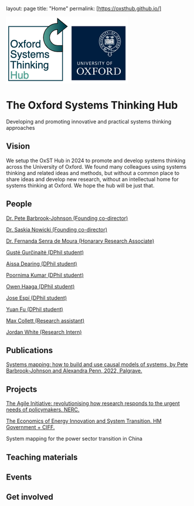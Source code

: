 layout: page
title: "Home"
permalink: [https://oxsthub.github.io/]

![alt text](https://github.com/OxSTHub/OxSTHub.github.io/blob/main/OSTHubLogoV2.jpg?raw=true)


# The Oxford Systems Thinking Hub
Developing and promoting innovative and practical systems thinking approaches

## Vision
We setup the OxST Hub in 2024 to promote and develop systems thinking across the University of Oxford. We found many colleagues using systems thinking and related ideas and methods, but without a common place to share ideas and develop new research, without an intellectual home for systems thinking at Oxford. We hope the hub will be just that.

## People
[Dr. Pete Barbrook-Johnson (Founding co-director)](https://www.inet.ox.ac.uk/people/peter-barbrook-johnson)

[Dr. Saskia Nowicki (Founding co-director)](https://www.geog.ox.ac.uk/staff/snowicki.html)

[Dr. Fernanda Senra de Moura (Honarary Research Associate)](https://www.inet.ox.ac.uk:8443/people/fernanda-senra-de-moura)

[Gustė Gurčinaitė (DPhil student)](https://www.linkedin.com/in/gust%C4%97-gur%C4%8Dinait%C4%97-600439129/?originalSubdomain=uk)

[Aissa Dearing (DPhil student)](https://www.geog.ox.ac.uk/graduate/research/adearing.html)

[Poornima Kumar (DPhil student)](https://www.geog.ox.ac.uk/graduate/research/pkumar.html)

[Owen Haaga (DPhil student)](https://www.inet.ox.ac.uk/people/owen-haaga)

[Jose Espí (DPhil student)](https://www.inet.ox.ac.uk:8443/people/jose-espi)

[Yuan Fu (DPhil student)](https://www.inet.ox.ac.uk/people/yuan-fu)

[Max Collett (Research assistant)](https://www.linkedin.com/in/maxy-collett/?originalSubdomain=uk)

[Jordan White (Research Intern)](https://www.linkedin.com/in/-jordanwhite/?originalSubdomain=uk)

## Publications

[Systems mapping: how to build and use causal models of systems, by Pete Barbrook-Johnson and Alexandra Penn, 2022, Palgrave.](https://link.springer.com/book/10.1007/978-3-031-01919-7)

## Projects

[The Agile Initiative: revolutionising how research responds to the urgent needs of policymakers. NERC.](https://www.agile-initiative.ox.ac.uk/)

[The Economics of Energy Innovation and System Transition. HM Government + CIFF.](https://eeist.co.uk/)

System mapping for the power sector transition in China


## Teaching materials

## Events

## Get involved
